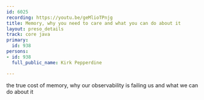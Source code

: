 ```yaml
---
id: 6025
recording: https://youtu.be/geMlioTPnjg
title: Memory, why you need to care and what you can do about it
layout: preso_details
track: core java
primary:
  id: 938
persons:
- id: 938
  full_public_name: Kirk Pepperdine

---
```

the true cost of memory, why our observability is failing us and what we can do about it
